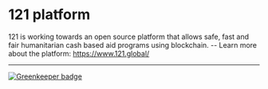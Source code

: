 121 platform
============

121 is working towards an open source platform that allows safe, fast and fair humanitarian cash based aid programs using blockchain.  -- Learn more about the platform: <https://www.121.global/>

---

[![Greenkeeper badge](https://badges.greenkeeper.io/global-121/121-platform.svg)](https://greenkeeper.io/)
